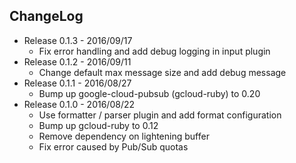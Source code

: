## ChangeLog

- Release 0.1.3 - 2016/09/17
  - Fix error handling and add debug logging in input plugin
- Release 0.1.2 - 2016/09/11
  - Change default max message size and add debug message
- Release 0.1.1 - 2016/08/27
  - Bump up google-cloud-pubsub (gcloud-ruby) to 0.20
- Release 0.1.0 - 2016/08/22
  - Use formatter / parser plugin and add format configuration
  - Bump up gcloud-ruby to 0.12
  - Remove dependency on lightening buffer
  - Fix error caused by Pub/Sub quotas
